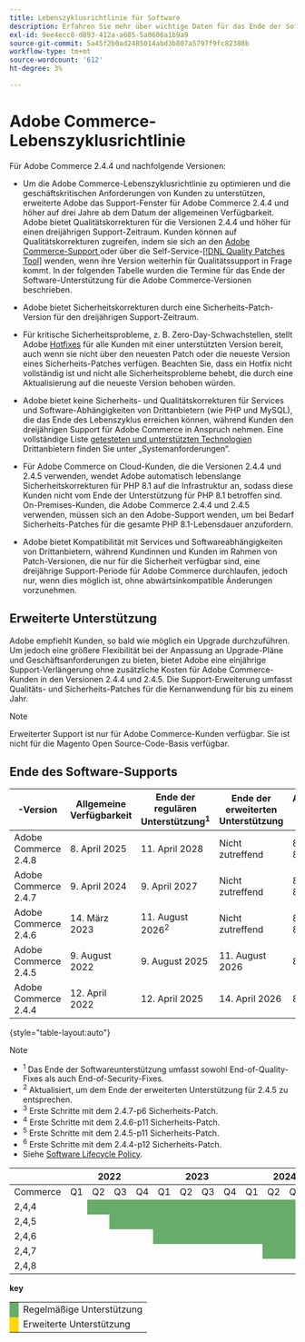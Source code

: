 ```yaml
---
title: Lebenszyklusrichtlinie für Software
description: Erfahren Sie mehr über wichtige Daten für das Ende der Software-Unterstützung für Adobe Commerce-Versionen.
exl-id: 9ee4ecc8-d893-412a-a605-5a8606a1b9a9
source-git-commit: 5a45f2b0ad2485014abd3b807a5797f9fc82388b
workflow-type: tm+mt
source-wordcount: '612'
ht-degree: 3%

---
```



# Adobe Commerce-Lebenszyklusrichtlinie

Für Adobe Commerce 2.4.4 und nachfolgende Versionen:

- Um die Adobe Commerce-Lebenszyklusrichtlinie zu optimieren und die geschäftskritischen Anforderungen von Kunden zu unterstützen, erweiterte Adobe das Support-Fenster für Adobe Commerce 2.4.4 und höher auf drei Jahre ab dem Datum der allgemeinen Verfügbarkeit. Adobe bietet Qualitätskorrekturen für die Versionen 2.4.4 und höher für einen dreijährigen Support-Zeitraum. Kunden können auf Qualitätskorrekturen zugreifen, indem sie sich an den [Adobe Commerce-Support ](https://experienceleague.adobe.com/de/docs/commerce-knowledge-base/kb/help-center-guide/magento-help-center-user-guide) oder über die Self-Service-[[!DNL Quality Patches Tool]](https://experienceleague.adobe.com/tools/commerce-quality-patches/index.html?lang=de) wenden, wenn ihre Version weiterhin für Qualitätssupport in Frage kommt. In der folgenden Tabelle wurden die Termine für das Ende der Software-Unterstützung für die Adobe Commerce-Versionen beschrieben.

- Adobe bietet Sicherheitskorrekturen durch eine Sicherheits-Patch-Version für den dreijährigen Support-Zeitraum.

- Für kritische Sicherheitsprobleme, z. B. Zero-Day-Schwachstellen, stellt Adobe [Hotfixes](https://support.magento.com/hc/en-us/sections/360003869892-Known-issues-patches-attached-) für alle Kunden mit einer unterstützten Version bereit, auch wenn sie nicht über den neuesten Patch oder die neueste Version eines Sicherheits-Patches verfügen. Beachten Sie, dass ein Hotfix nicht vollständig ist und nicht alle Sicherheitsprobleme behebt, die durch eine Aktualisierung auf die neueste Version behoben würden.

- Adobe bietet keine Sicherheits- und Qualitätskorrekturen für Services und Software-Abhängigkeiten von Drittanbietern (wie PHP und MySQL), die das Ende des Lebenszyklus erreichen können, während Kunden den dreijährigen Support für Adobe Commerce in Anspruch nehmen. Eine vollständige Liste [ getesteten und unterstützten Technologien ](../installation/system-requirements.md) Drittanbietern finden Sie unter „Systemanforderungen“.

- Für Adobe Commerce on Cloud-Kunden, die die Versionen 2.4.4 und 2.4.5 verwenden, wendet Adobe automatisch lebenslange Sicherheitskorrekturen für PHP 8.1 auf die Infrastruktur an, sodass diese Kunden nicht vom Ende der Unterstützung für PHP 8.1 betroffen sind. On-Premises-Kunden, die Adobe Commerce 2.4.4 und 2.4.5 verwenden, müssen sich an den Adobe-Support wenden, um bei Bedarf Sicherheits-Patches für die gesamte PHP 8.1-Lebensdauer anzufordern.

- Adobe bietet Kompatibilität mit Services und Softwareabhängigkeiten von Drittanbietern, während Kundinnen und Kunden im Rahmen von Patch-Versionen, die nur für die Sicherheit verfügbar sind, eine dreijährige Support-Periode für Adobe Commerce durchlaufen, jedoch nur, wenn dies möglich ist, ohne abwärtsinkompatible Änderungen vorzunehmen.

## Erweiterte Unterstützung

Adobe empfiehlt Kunden, so bald wie möglich ein Upgrade durchzuführen. Um jedoch eine größere Flexibilität bei der Anpassung an Upgrade-Pläne und Geschäftsanforderungen zu bieten, bietet Adobe eine einjährige Support-Verlängerung ohne zusätzliche Kosten für Adobe Commerce-Kunden in den Versionen 2.4.4 und 2.4.5. Die Support-Erweiterung umfasst Qualitäts- und Sicherheits-Patches für die Kernanwendung für bis zu einem Jahr.

>[!NOTE]
>
>Erweiterter Support ist nur für Adobe Commerce-Kunden verfügbar. Sie ist nicht für die Magento Open Source-Code-Basis verfügbar.

## Ende des Software-Supports

| -Version | Allgemeine Verfügbarkeit | Ende der regulären Unterstützung<sup>1</sup> | Ende der erweiterten Unterstützung | Abhängige PHP-Version | Abhängige MariaDB-Version |
|----------------------|----------------------|------------------------------------|-------------------------|-----------------------|---------------------------|
| Adobe Commerce 2.4.8 | &#x200B;8. April 2025 | &#x200B;11. April 2028 | Nicht zutreffend | 8.3 und 8.4 | 11,4 |
| Adobe Commerce 2.4.7 | &#x200B;9. April 2024 | &#x200B;9. April 2027 | Nicht zutreffend | 8.2 und 8.3 | 10.11<sup>3 </sup> |
| Adobe Commerce 2.4.6 | &#x200B;14. März 2023 | &#x200B;11. August 2026<sup>2 </sup> | Nicht zutreffend | 8.1 und 8.2 | 10.11<sup>4 </sup> |
| Adobe Commerce 2.4.5 | &#x200B;9. August 2022 | &#x200B;9. August 2025 | &#x200B;11. August 2026 | 8,1 | 10,6<sup>5 </sup> |
| Adobe Commerce 2.4.4 | &#x200B;12. April 2022 | &#x200B;12. April 2025 | &#x200B;14. April 2026 | 8,1 | 10,6<sup>6 </sup> |

{style="table-layout:auto"}

>[!NOTE]
>
>- <sup>1</sup> Das Ende der Softwareunterstützung umfasst sowohl End-of-Quality-Fixes als auch End-of-Security-Fixes.
>- <sup>2</sup> Aktualisiert, um dem Ende der erweiterten Unterstützung für 2.4.5 zu entsprechen.
>- <sup>3</sup> Erste Schritte mit dem 2.4.7-p6 Sicherheits-Patch.
>- <sup>4</sup> Erste Schritte mit dem 2.4.6-p11 Sicherheits-Patch.
>- <sup>5</sup> Erste Schritte mit dem 2.4.5-p11 Sicherheits-Patch.
>- <sup>6</sup> Erste Schritte mit dem 2.4.4-p12 Sicherheits-Patch.
>- Siehe [Software Lifecycle Policy](https://www.adobe.com/content/dam/cc/en/legal/terms/enterprise/pdfs/Adobe-Commerce-Software-Lifecycle-Policy.pdf).

<table style="table-layout:auto">
<thead>
  <tr>
    <th colspan="1"></th>
    <th colspan="4">2022</th>
    <th colspan="4">2023</th>
    <th colspan="4">2024</th>
    <th colspan="4">2025</th>
    <th colspan="4">2026</th>
    <th colspan="4">2027</th>
    <th colspan="4">2028</th>
  </tr>
</thead>
<tbody>
  <tr>
    <td>Commerce</td>
    <td>Q1</td>
    <td>Q2</td>
    <td>Q3</td>
    <td>Q4</td>
    <td>Q1</td>
    <td>Q2</td>
    <td>Q3</td>
    <td>Q4</td>
    <td>Q1</td>
    <td>Q2</td>
    <td>Q3</td>
    <td>Q4</td>
    <td>Q1</td>
    <td>Q2</td>
    <td>Q3</td>
    <td>Q4</td>
    <td>Q1</td>
    <td>Q2</td>
    <td>Q3</td>
    <td>Q4</td>
    <td>Q1</td>
    <td>Q2</td>
    <td>Q3</td>
    <td>Q4</td>
    <td>Q1</td>
    <td>Q2</td>
    <td>Q3</td>
    <td>Q4</td>
  </tr>
  <tr>
    <td>2,4,4</td>
    <td></td>
    <td colspan="13" style="background-color:#67ac68;"></td>
    <td colspan="4" style="background-color:#ffd700;"></td>
    <td colspan="10"></td>
  </tr>
  <tr>
    <td>2,4,5</td>
    <td colspan="2"></td>
    <td colspan="13" style="background-color:#67ac68;"></td>
    <td colspan="4" style="background-color:#ffd700;"></td>
    <td colspan="9"></td>
  </tr>
  <tr>
    <td>2,4,6</td>
    <td colspan="4"></td>
    <td colspan="15" style="background-color:#67ac68;"></td>
    <td colspan="10"></td>
  </tr>
  <tr>
    <td>2,4,7</td>
    <td colspan="9"></td>
    <td colspan="13" style="background-color:#67ac68;"></td>
    <td colspan="6"></td>
  </tr>
  <tr>
    <td>2,4,8</td>
    <td colspan="13"></td>
    <td colspan="13" style="background-color:#67ac68;"></td>
    <td colspan="2"></td>
  </tr>
</tbody>
</table>

**key**

<table style="table-layout:auto">
 <tbody>
  <tr>
   <td style="background-color:#67ac68;"></td>
   <td>Regelmäßige Unterstützung</td>
  </tr>
  <tr>
   <td style="background-color:#ffd700;"></td>
   <td>Erweiterte Unterstützung</td>
  </tr>
 </tbody>
</table>
